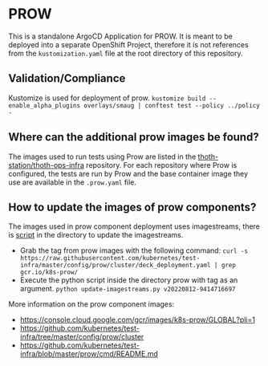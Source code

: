 # PROW

This is a standalone ArgoCD Application for PROW. It is meant to be deployed into a separate OpenShift Project, therefore it is not references from the `kustomization.yaml` file at the root directory of this repository.


## Validation/Compliance

Kustomize is used for deployment of prow.
`kustomize build --enable_alpha_plugins overlays/smaug | conftest test --policy ../policy -`

## Where can the additional prow images be found?

The images used to run tests using Prow are listed in the [thoth-station/thoth-ops-infra](https://github.com/thoth-station/thoth-ops-infra) repository.
For each repository where Prow is configured, the tests are run by Prow and the base container image they use are available in the `.prow.yaml` file.

## How to update the images of prow components?

The images used in prow component deployment uses imagestreams, there is [script](./update-imagestreams.py) in the directory to update the imagestreams.

- Grab the tag from prow images with the following command:
    `curl -s https://raw.githubusercontent.com/kubernetes/test-infra/master/config/prow/cluster/deck_deployment.yaml | grep gcr.io/k8s-prow/`
- Execute the python script inside the directory prow with tag as an argument.
    `python update-imagestreams.py v20220812-9414716697`

More information on the prow component images:
- https://console.cloud.google.com/gcr/images/k8s-prow/GLOBAL?pli=1
- https://github.com/kubernetes/test-infra/tree/master/config/prow/cluster
- https://github.com/kubernetes/test-infra/blob/master/prow/cmd/README.md
